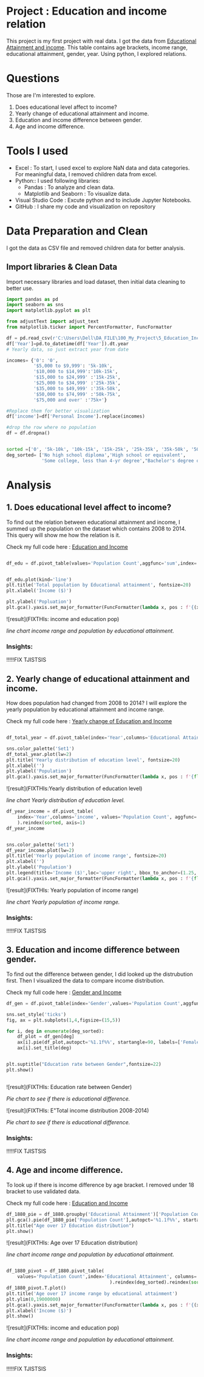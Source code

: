 # Project : Education and income relation

This project is my first project with real data. I got the data from [Educational Attainment and income](https://catalog.data.gov/dataset/ca-educational-attainment-personal-income).
This table contains age brackets, income range, educational attainment, gender, year. Using python, I explored relations.

# Questions

Those are I'm interested to explore.
1. Does educational level affect to income?
2. Yearly change of educational attainment and income.
3. Education and income difference between gender.
4. Age and income difference.

# Tools I used

- Excel : To start, I used excel to explore NaN data and data categories. For meaningful data, I removed children data from excel.
- Python:: I used following libraries:
    - Pandas : To analyze and clean data.
    - Matplotlib and Seaborn : To visualize data.
- Visual Studio Code : Excute python and to include Jupyter Notebooks.
- GitHub : I share my code and visualization on repository

# Data Preparation and Clean

I got the data as CSV file and removed children data for better analysis.

## Import libraries & Clean Data

Import necessary libraries and load dataset, then initial data cleaning to better use.


``` python
import pandas as pd
import seaborn as sns
import matplotlib.pyplot as plt  

from adjustText import adjust_text
from matplotlib.ticker import PercentFormatter, FuncFormatter

df = pd.read_csv(r'C:\Users\Dell\DA_FILE\100_My_Project\5_Education_Income\working sheet.csv')
df['Year']=pd.to_datetime(df['Year']).dt.year
# Yearly data, so just extract year from date

incomes= {'0': '0',
          '$5,000 to $9,999': '5k-10k',
          '$10,000 to $14,999':'10k-15k',
          '$15,000 to $24,999' :'15k-25k',
          '$25,000 to $34,999' :'25k-35k',
          '$35,000 to $49,999' :'35k-50k',
          '$50,000 to $74,999' :'50k-75k',
          '$75,000 and over' :'75k+'}

#Replace them for better visualization
df['income']=df['Personal Income'].replace(incomes)

#drop the row where no population
df = df.dropna()


sorted =['0', '5k-10k', '10k-15k', '15k-25k', '25k-35k', '35k-50k', '50k-75k','75k+']
deg_sorted= ['No high school diploma','High school or equivalent', 
             'Some college, less than 4-yr degree',"Bachelor's degree or higher"]

```

# Analysis

## 1. Does educational level affect to income?

To find out the relation between educational attainment and income, I summed up the population on the dataset which contains 2008 to 2014. This query will show me how the relation is it.

Check my full code here : [Education and Income](5_Education_Income/1_EDA.ipynb)



```python

df_edu = df.pivot_table(values='Population Count',aggfunc='sum',index='Educational Attainment',columns='income')


df_edu.plot(kind='line')
plt.title('Total population by Educational attainment', fontsize=20)
plt.xlabel('Income ($)')

plt.ylabel('Popluation')
plt.gca().yaxis.set_major_formatter(FuncFormatter(lambda x, pos : f'{(x/1000000):.1f}M'))

```

![result](FIXTHIs: income and education pop)

*line chart income range and population by educational attainment.*
### Insights:

!!!!!FIX TJISTSIS



## 2. Yearly change of educational attainment and income.

How does population had changed from 2008 to 2014? I will explore the yearly population by educational attainment and income range. 

Check my full code here : [Yearly change of Education and Income](5_Education_Income/2_Education_level_and_Income.ipynb)



```python

df_total_year = df.pivot_table(index='Year',columns='Educational Attainment', values='Population Count', aggfunc='sum')

sns.color_palette('Set1')
df_total_year.plot(lw=2)
plt.title('Yearly distribution of education level', fontsize=20)
plt.xlabel('')
plt.ylabel('Population')
plt.gca().yaxis.set_major_formatter(FuncFormatter(lambda x, pos : f'{float(x/1000000):.1f}M'))

```

![result](FIXTHIs:Yearly distribution of education level)

*line chart Yearly distribution of education level.*


```python
df_year_income = df.pivot_table(
    index='Year',columns='income', values='Population Count', aggfunc='sum'
    ).reindex(sorted, axis=1)
df_year_income


sns.color_palette('Set1')
df_year_income.plot(lw=2)
plt.title('Yearly population of income range', fontsize=20)
plt.xlabel('')
plt.ylabel('Population')
plt.legend(title='Income ($)',loc='upper right', bbox_to_anchor=(1.25, 1))
plt.gca().yaxis.set_major_formatter(FuncFormatter(lambda x, pos : f'{float(x/1000000):.1f}M'))

```

![result](FIXTHIs: Yearly population of income range)

*line chart Yearly population of income range.*


### Insights:

!!!!!FIX TJISTSIS



## 3. Education and income difference between gender.

To find out the difference between gender, I did looked up the distrubution first. Then I visualized the data to compare income distribution.

Check my full code here : [Gender and Income](5_Education_Income/3_Gender_Income.ipynb)



```python
df_gen = df.pivot_table(index='Gender',values='Population Count',aggfunc='mean',columns='Educational Attainment')

sns.set_style('ticks')
fig, ax = plt.subplots(1,4,figsize=(15,5))

for i, deg in enumerate(deg_sorted):
    df_plot = df_gen[deg]
    ax[i].pie(df_plot,autopct='%1.1f%%', startangle=90, labels=['Female','Male'], labeldistance=0.9 )
    ax[i].set_title(deg)


plt.suptitle("Education rate between Gender",fontsize=22)
plt.show()



```
![result](FIXTHIs: Education rate between Gender)

*Pie chart to see if there is educational difference.*



![result](FIXTHIs: E"Total income distribution 2008-2014)

*Pie chart to see if there is educational difference.*
### Insights:

!!!!!FIX TJISTSIS


## 4. Age and income difference.
To look up if there is income difference by age bracket. I removed under 18 bracket to use validated data.

Check my full code here : [Education and Income](5_Education_Income/4_Age.ipynb)

```python
df_1880_pie = df_1880.groupby('Educational Attainment')['Population Count'].sum().to_frame().reindex(deg_sorted)
plt.gca().pie(df_1880_pie['Population Count'],autopct='%1.1f%%', startangle=90, labels=df_1880_pie.index)
plt.title("Age over 17 Education distribution")
plt.show()

```
![result](FIXTHIs: Age over 17 Education distribution)

*line chart income range and population by educational attainment.*


```python

df_1880_pivot = df_1880.pivot_table(
    values='Population Count',index='Educational Attainment', columns='income', aggfunc='sum'
                                      ).reindex(deg_sorted).reindex(sorted, axis=1)
df_1880_pivot.T.plot()
plt.title('Age over 17 income range by educational attainment')
plt.ylim(0,19000000)
plt.gca().yaxis.set_major_formatter(FuncFormatter(lambda x, pos : f'{(x/1000000):.0f}M'))
plt.xlabel('Income ($)')
plt.show()
```

![result](FIXTHIs: income and education pop)

*line chart income range and population by educational attainment.*
### Insights:

!!!!!FIX TJISTSIS